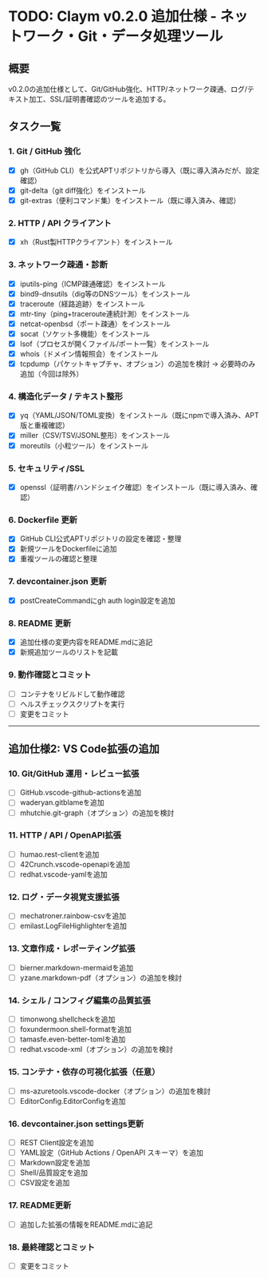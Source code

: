 # TODO: Claym v0.2.0 追加仕様 - ネットワーク・Git・データ処理ツール

## 概要
v0.2.0の追加仕様として、Git/GitHub強化、HTTP/ネットワーク疎通、ログ/テキスト加工、SSL/証明書確認のツールを追加する。

## タスク一覧

### 1. Git / GitHub 強化
- [x] gh（GitHub CLI）を公式APTリポジトリから導入（既に導入済みだが、設定確認）
- [x] git-delta（git diff強化）をインストール
- [x] git-extras（便利コマンド集）をインストール（既に導入済み、確認）

### 2. HTTP / API クライアント
- [x] xh（Rust製HTTPクライアント）をインストール

### 3. ネットワーク疎通・診断
- [x] iputils-ping（ICMP疎通確認）をインストール
- [x] bind9-dnsutils（dig等のDNSツール）をインストール
- [x] traceroute（経路追跡）をインストール
- [x] mtr-tiny（ping+traceroute連続計測）をインストール
- [x] netcat-openbsd（ポート疎通）をインストール
- [x] socat（ソケット多機能）をインストール
- [x] lsof（プロセスが開くファイル/ポート一覧）をインストール
- [x] whois（ドメイン情報照会）をインストール
- [x] tcpdump（パケットキャプチャ、オプション）の追加を検討 → 必要時のみ追加（今回は除外）

### 4. 構造化データ / テキスト整形
- [x] yq（YAML/JSON/TOML変換）をインストール（既にnpmで導入済み、APT版と重複確認）
- [x] miller（CSV/TSV/JSONL整形）をインストール
- [x] moreutils（小粒ツール）をインストール

### 5. セキュリティ/SSL
- [x] openssl（証明書/ハンドシェイク確認）をインストール（既に導入済み、確認）

### 6. Dockerfile 更新
- [x] GitHub CLI公式APTリポジトリの設定を確認・整理
- [x] 新規ツールをDockerfileに追加
- [x] 重複ツールの確認と整理

### 7. devcontainer.json 更新
- [x] postCreateCommandにgh auth login設定を追加

### 8. README 更新
- [x] 追加仕様の変更内容をREADME.mdに追記
- [x] 新規追加ツールのリストを記載

### 9. 動作確認とコミット
- [ ] コンテナをリビルドして動作確認
- [ ] ヘルスチェックスクリプトを実行
- [ ] 変更をコミット

---

## 追加仕様2: VS Code拡張の追加

### 10. Git/GitHub 運用・レビュー拡張
- [ ] GitHub.vscode-github-actionsを追加
- [ ] waderyan.gitblameを追加
- [ ] mhutchie.git-graph（オプション）の追加を検討

### 11. HTTP / API / OpenAPI拡張
- [ ] humao.rest-clientを追加
- [ ] 42Crunch.vscode-openapiを追加
- [ ] redhat.vscode-yamlを追加

### 12. ログ・データ視覚支援拡張
- [ ] mechatroner.rainbow-csvを追加
- [ ] emilast.LogFileHighlighterを追加

### 13. 文章作成・レポーティング拡張
- [ ] bierner.markdown-mermaidを追加
- [ ] yzane.markdown-pdf（オプション）の追加を検討

### 14. シェル / コンフィグ編集の品質拡張
- [ ] timonwong.shellcheckを追加
- [ ] foxundermoon.shell-formatを追加
- [ ] tamasfe.even-better-tomlを追加
- [ ] redhat.vscode-xml（オプション）の追加を検討

### 15. コンテナ・依存の可視化拡張（任意）
- [ ] ms-azuretools.vscode-docker（オプション）の追加を検討
- [ ] EditorConfig.EditorConfigを追加

### 16. devcontainer.json settings更新
- [ ] REST Client設定を追加
- [ ] YAML設定（GitHub Actions / OpenAPI スキーマ）を追加
- [ ] Markdown設定を追加
- [ ] Shell/品質設定を追加
- [ ] CSV設定を追加

### 17. README更新
- [ ] 追加した拡張の情報をREADME.mdに追記

### 18. 最終確認とコミット
- [ ] 変更をコミット
